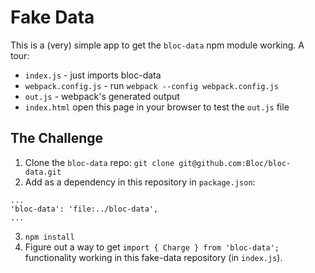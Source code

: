 # Fake Data

This is a (very) simple app to get the `bloc-data` npm module working. A tour:

- `index.js` - just imports bloc-data
- `webpack.config.js` - run `webpack --config webpack.config.js`
- `out.js` - webpack's generated output
- `index.html` open this page in your browser to test the `out.js` file

## The Challenge

1. Clone the `bloc-data` repo: `git clone git@github.com:Bloc/bloc-data.git`
2. Add as a dependency in this repository in `package.json`:

```
...
'bloc-data': 'file:../bloc-data',
...
```

3. `npm install`
4. Figure out a way to get `import { Charge } from 'bloc-data';` functionality working in this fake-data repository (in `index.js`).

